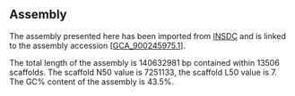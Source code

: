 **Assembly**
--------

The assembly presented here has been imported from [INSDC](http://www.insdc.org) and is linked to the assembly accession [[GCA\_900245975.1](http://www.ebi.ac.uk/ena/data/view/GCA_900245975.1)].

The total length of the assembly is 140632981 bp contained within 13506 scaffolds.
The scaffold N50 value is 7251133, the scaffold L50 value is 7.
The GC% content of the assembly is 43.5%.
